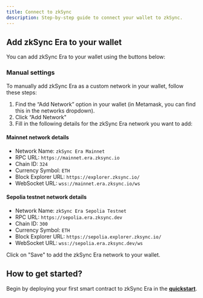 ```yaml
---
title: Connect to zkSync
description: Step-by-step guide to connect your wallet to zkSync.
---
```


## Add zkSync Era to your wallet

You can add zkSync Era to your wallet using the buttons below:

<network-adder network="mainnet"></network-adder>
<network-adder network="testnet"></network-adder>

### Manual settings

To manually add zkSync Era as a custom network in your wallet, follow these steps:

1. Find the “Add Network” option in your wallet (in Metamask, you can find this in the networks dropdown).
2. Click “Add Network"
3. Fill in the following details for the zkSync Era network you want to add:

#### Mainnet network details

- Network Name: `zkSync Era Mainnet`
- RPC URL: `https://mainnet.era.zksync.io`
- Chain ID: `324`
- Currency Symbol: `ETH`
- Block Explorer URL: `https://explorer.zksync.io/`
- WebSocket URL: `wss://mainnet.era.zksync.io/ws`

#### Sepolia testnet network details

- Network Name: `zkSync Era Sepolia Testnet`
- RPC URL: `https://sepolia.era.zksync.dev`
- Chain ID: `300`
- Currency Symbol: `ETH`
- Block Explorer URL: `https://sepolia.explorer.zksync.io/`
- WebSocket URL: `wss://sepolia.era.zksync.dev/ws`

Click on "Save" to add the zkSync Era network to your wallet.

## **How to get started?**

Begin by deploying your first smart contract to zkSync Era in the **[quickstart](4.quickstart.md)**.

